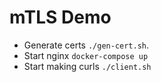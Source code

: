 # mTLS Demo

* Generate certs `./gen-cert.sh`.
* Start nginx `docker-compose up`
* Start making curls `./client.sh`
